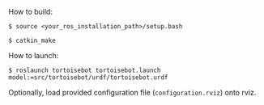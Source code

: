How to build:

`$ source <your_ros_installation_path>/setup.bash`

`$ catkin_make`

How to launch:

`$ roslaunch tortoisebot tortoisebot.launch model:=src/tortoisebot/urdf/tortoisebot.urdf`

Optionally, load provided configuration file (`configuration.rviz`) onto rviz.

